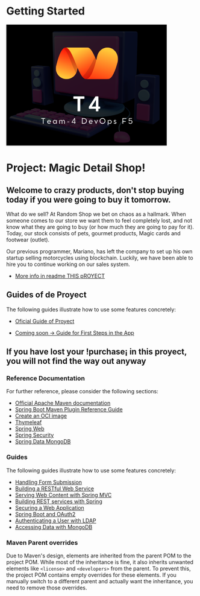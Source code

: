 # Getting Started
![logo](src/main/resources/static/images/T4_mini.png)


# Project: Magic Detail Shop!
## Welcome to crazy products, don't stop buying today if you were going to buy it tomorrow.


 What do we sell? At Random Shop we bet on chaos as a hallmark. When someone comes to our store we want them to feel completely lost, and not know what they are going to buy (or how much they are going to pay for it). Today, our stock consists of pets, gourmet products, Magic cards and footwear (outlet).

Our previous programmer, Mariano, has left the company to set up his own startup selling motorcycles using blockchain. Luckily, we have been able to hire you to continue working on our sales system.

* [More info in readme THIS pROYECT](https://github.com/jmatisam/crazyproducts-_ramdomShop-kata)
## Guides of de Proyect
The following guides illustrate how to use some features concretely:
* [Oficial Guide of Proyect](https://www.canva.com/design/DAGIgrvvJP4/hOPIi2iH5ONc5yRDCF9Cjw/view?utm_content=DAGIgrvvJP4&utm_campaign=designshare&utm_medium=link&utm_source=editor)

* [Coming soon -> Guide for First Steps in the App](https://www.canva.com/design/DAGIgrvvJP4/hOPIi2iH5ONc5yRDCF9Cjw/view?utm_content=DAGIgrvvJP4&utm_campaign=designshare&utm_medium=link&utm_source=editor)

## If you have lost your !purchase¡ in this proyect, you will not find the way out anyway

### Reference Documentation
For further reference, please consider the following sections:

* [Official Apache Maven documentation](https://maven.apache.org/guides/index.html)
* [Spring Boot Maven Plugin Reference Guide](https://docs.spring.io/spring-boot/docs/3.3.2-SNAPSHOT/maven-plugin/reference/html/)
* [Create an OCI image](https://docs.spring.io/spring-boot/docs/3.3.2-SNAPSHOT/maven-plugin/reference/html/#build-image)
* [Thymeleaf](https://docs.spring.io/spring-boot/docs/3.3.2-SNAPSHOT/reference/htmlsingle/index.html#web.servlet.spring-mvc.template-engines)
* [Spring Web](https://docs.spring.io/spring-boot/docs/3.3.2-SNAPSHOT/reference/htmlsingle/index.html#web)
* [Spring Security](https://docs.spring.io/spring-boot/docs/3.3.2-SNAPSHOT/reference/htmlsingle/index.html#web.security)
* [Spring Data MongoDB](https://docs.spring.io/spring-boot/docs/3.3.2-SNAPSHOT/reference/htmlsingle/index.html#data.nosql.mongodb)

### Guides
The following guides illustrate how to use some features concretely:

* [Handling Form Submission](https://spring.io/guides/gs/handling-form-submission/)
* [Building a RESTful Web Service](https://spring.io/guides/gs/rest-service/)
* [Serving Web Content with Spring MVC](https://spring.io/guides/gs/serving-web-content/)
* [Building REST services with Spring](https://spring.io/guides/tutorials/rest/)
* [Securing a Web Application](https://spring.io/guides/gs/securing-web/)
* [Spring Boot and OAuth2](https://spring.io/guides/tutorials/spring-boot-oauth2/)
* [Authenticating a User with LDAP](https://spring.io/guides/gs/authenticating-ldap/)
* [Accessing Data with MongoDB](https://spring.io/guides/gs/accessing-data-mongodb/)

### Maven Parent overrides

Due to Maven's design, elements are inherited from the parent POM to the project POM.
While most of the inheritance is fine, it also inherits unwanted elements like `<license>` and `<developers>` from the parent.
To prevent this, the project POM contains empty overrides for these elements.
If you manually switch to a different parent and actually want the inheritance, you need to remove those overrides.

